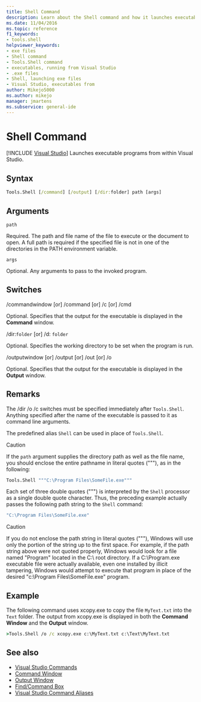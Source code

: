 ```yaml
---
title: Shell Command
description: Learn about the Shell command and how it launches executable programs from within Visual Studio.
ms.date: 11/04/2016
ms.topic: reference
f1_keywords:
- tools.shell
helpviewer_keywords:
- exe files
- Shell command
- Tools.Shell command
- executables, running from Visual Studio
- .exe files
- Shell, launching exe files
- Visual Studio, executables from
author: Mikejo5000
ms.author: mikejo
manager: jmartens
ms.subservice: general-ide
---
```

# Shell Command

 [!INCLUDE [Visual Studio](~/includes/applies-to-version/vs-windows-only.md)]
Launches executable programs from within Visual Studio.

## Syntax

```cmd
Tools.Shell [/command] [/output] [/dir:folder] path [args]
```

## Arguments
`path`

Required. The path and file name of the file to execute or the document to open. A full path is required if the specified file is not in one of the directories in the PATH environment variable.

`args`

Optional. Any arguments to pass to the invoked program.

## Switches
/commandwindow [or] /command [or] /c [or] /cmd

Optional. Specifies that the output for the executable is displayed in the **Command** window.

/dir:`folder` [or] /d: `folder`

Optional. Specifies the working directory to be set when the program is run.

/outputwindow [or] /output [or] /out [or] /o

Optional. Specifies that the output for the executable is displayed in the **Output** window.

## Remarks
The /dir /o /c switches must be specified immediately after `Tools.Shell`. Anything specified after the name of the executable is passed to it as command line arguments.

The predefined alias `Shell` can be used in place of `Tools.Shell`.

> [!CAUTION]
> If the `path` argument supplies the directory path as well as the file name, you should enclose the entire pathname in literal quotes ("""), as in the following:

```cmd
Tools.Shell """C:\Program Files\SomeFile.exe"""
```

Each set of three double quotes (""") is interpreted by the `Shell` processor as a single double quote character. Thus, the preceding example actually passes the following path string to the `Shell` command:

```cmd
"C:\Program Files\SomeFile.exe"
```

> [!CAUTION]
> If you do not enclose the path string in literal quotes ("""), Windows will use only the portion of the string up to the first space. For example, if the path string above were not quoted properly, Windows would look for a file named "Program" located in the C:\ root directory. If a C:\Program.exe executable file were actually available, even one installed by illicit tampering, Windows would attempt to execute that program in place of the desired "c:\Program Files\SomeFile.exe" program.

## Example
The following command uses xcopy.exe to copy the file `MyText.txt` into the `Text` folder. The output from xcopy.exe is displayed in both the **Command Window** and the **Output** window.

```cmd
>Tools.Shell /o /c xcopy.exe c:\MyText.txt c:\Text\MyText.txt
```

## See also

- [Visual Studio Commands](../../ide/reference/visual-studio-commands.md)
- [Command Window](../../ide/reference/command-window.md)
- [Output Window](../../ide/reference/output-window.md)
- [Find/Command Box](../../ide/find-command-box.md)
- [Visual Studio Command Aliases](../../ide/reference/visual-studio-command-aliases.md)
